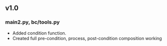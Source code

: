 ## v1.0

### main2.py, bc/tools.py

* Added condition function.
* Created full pre-condition, process, post-condition composition working
